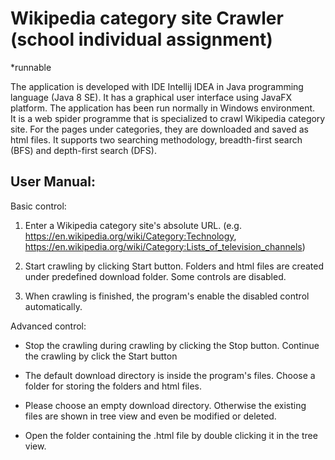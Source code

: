 # Wikipedia category site Crawler (school individual assignment)

*runnable

The application is developed with IDE Intellij IDEA in Java programming language (Java 8 SE). It has a graphical user interface using JavaFX platform. The application has been run normally in Windows environment.\
It is a web spider programme that is specialized to crawl Wikipedia category site. For the pages under categories, they are downloaded and saved as html files. It supports two searching methodology, breadth-first search (BFS) and depth-first search (DFS).

## User Manual:

Basic control:
1. Enter a Wikipedia category site's absolute URL. (e.g. https://en.wikipedia.org/wiki/Category:Technology, https://en.wikipedia.org/wiki/Category:Lists_of_television_channels)

2. Start crawling by clicking Start button. Folders and html files are created under predefined download folder. Some controls are disabled.

3. When crawling is finished, the program's enable the disabled control automatically.

Advanced control:
- Stop the crawling during crawling by clicking the Stop button. Continue the crawling by click the Start button

- The default download directory is inside the program's files. Choose a folder for storing the folders and html files. 

- Please choose an empty download directory. Otherwise the existing files are shown in tree view and even be modified or deleted.

- Open the folder containing the .html file by double clicking it in the tree view.
